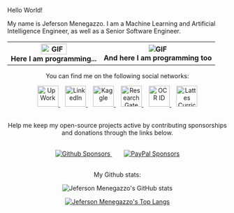 Hello World!

My name is Jeferson Menegazzo. I am a Machine Learning and Artificial Intelligence Engineer, as well as a Senior Software Engineer.

<div align="center">
  <table>
    <tr>
      <th>
      <img align="center" alt="GIF" src="https://media.giphy.com/media/LmNwrBhejkK9EFP504/giphy.gif" width="55%"/><br />
      <figcaption>Here I am programming...</figcaption>
      </th>
      <th>
        <img align="center" alt="GIF" src="https://media.giphy.com/media/zOvBKUUEERdNm/giphy.gif"/><br />
        <figcaption>And here I am programming too</figcaption>
      </th>
    </tr>
  <table>
</div>
    
You can find me on the following social networks:

<div align="center">

  <a href="https://www.upwork.com/freelancers/~0184d7791e88831fa7">
    <img src="https://cdn.icon-icons.com/icons2/2108/PNG/512/upwork_icon_130799.png" width="48px" alt="UpWork" title="LinkedIn"/>
  </a>
  &nbsp;&nbsp;
  <a href="https://www.linkedin.com/in/jefmenegazzo/">
    <img src="https://cdn.icon-icons.com/icons2/1099/PNG/512/1485482199-linkedin_78667.png" width="48px" alt="LinkedIn" title="LinkedIn"/>
  </a>
  &nbsp;&nbsp;
  <a href="https://www.kaggle.com/jefmenegazzo">
    <img src="https://cdn.icon-icons.com/icons2/2699/PNG/512/kaggle_logo_icon_168473.png" width="48px" alt="Kaggle" title="Kaggle"/>
  </a>
  &nbsp;&nbsp;
  <a href="https://www.researchgate.net/profile/Jeferson_Menegazzo">
    <img src="https://cdn.icon-icons.com/icons2/2108/PNG/512/researchgate_icon_130843.png" width="48px" alt="ResearchGate" title="ResearchGate"/>
  </a>
  &nbsp;&nbsp;
  <a href="https://orcid.org/0000-0001-5966-685X">
    <img src="https://cdn.icon-icons.com/icons2/2407/PNG/512/orcid_icon_146132.png" width="48px" alt="OCR ID" title="OCR ID"/>
  </a>
  &nbsp;&nbsp;
  <a href="http://lattes.cnpq.br/6595376501209613">
    <img src="https://sobral.ufc.br/wp-content/uploads/2020/04/lattes.svg" width="48px" alt="Lattes Curriculum" title="Lattes Curriculum"/>
  </a>

</div>

<br />

Help me keep my open-source projects active by contributing sponsorships and donations through the links below.
    
<div align="center">

 <br />
  
<a href="https://github.com/sponsors/jefmenegazzo">
    <img src="https://img.shields.io/static/v1?label=Donate%20with&message=Github%20Sponsors&logo=github&style=for-the-badge&color=blue&logoColor=white&link=https://github.com/sponsors/jefmenegazzo" alt="Github Sponsors"/>
</a>
&nbsp;&nbsp;&nbsp;&nbsp;&nbsp;&nbsp;
<a href="https://www.paypal.com/donate/?hosted_button_id=QA7BLD3X842W6">
    <img src="https://img.shields.io/static/v1?label=Donate%20with&message=Paypal&logo=paypal&style=for-the-badge&color=blue&logoColor=white&link=https://www.paypal.com/donate/?hosted_button_id=QA7BLD3X842W6" alt="PayPal Sponsors"/>
</a>

</div>
  
 <br />
    
My Github stats:
  
![Jeferson Menegazzo's GitHub stats](https://github-readme-stats.vercel.app/api?username=jefmenegazzo&show_icons=true&count_private=true&include_all_commits=true)
 
[![Jeferson Menegazzo's Top Langs](https://github-readme-stats.vercel.app/api/top-langs/?username=jefmenegazzo&layout=compact&langs_count=10)](https://github.com/anuraghazra/github-readme-stats)

